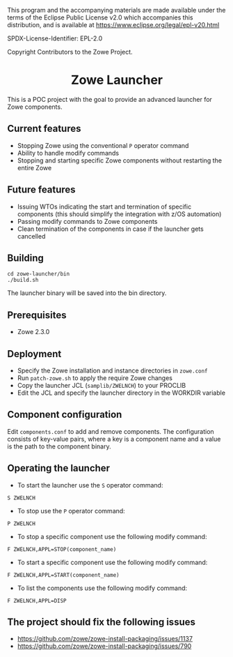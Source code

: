 This program and the accompanying materials are
made available under the terms of the Eclipse Public License v2.0 which accompanies
this distribution, and is available at https://www.eclipse.org/legal/epl-v20.html

SPDX-License-Identifier: EPL-2.0

Copyright Contributors to the Zowe Project.

<h1 align="center">Zowe Launcher</h1>

This is a POC project with the goal to provide an advanced launcher for Zowe components.

## Current features
* Stopping Zowe using the conventional `P` operator command
* Ability to handle modify commands
* Stopping and starting specific Zowe components without restarting the entire Zowe

## Future features
* Issuing WTOs indicating the start and termination of specific components (this should simplify the integration with z/OS automation)
* Passing modify commands to Zowe components
* Clean termination of the components in case if the launcher gets cancelled

## Building

```
cd zowe-launcher/bin
./build.sh
```

The launcher binary will be saved into the bin directory.

## Prerequisites

* Zowe 2.3.0

## Deployment

* Specify the Zowe installation and instance directories in `zowe.conf`
* Run `patch-zowe.sh` to apply the require Zowe changes
* Copy the launcher JCL (`samplib/ZWELNCH`) to your PROCLIB
* Edit the JCL and specify the launcher directory in the WORKDIR variable

## Component configuration

Edit `components.conf` to add and remove components. The configuration consists of key-value pairs, where a key is a component name and a value is the path to the component binary.

## Operating the launcher

* To start the launcher use the `S` operator command:
```
S ZWELNCH
```
* To stop use the `P` operator command:
```
P ZWELNCH
```
* To stop a specific component use the following modify command:
```
F ZWELNCH,APPL=STOP(component_name)
```
* To start a specific component use the following modify command:
```
F ZWELNCH,APPL=START(component_name)
```
* To list the components use the following modify command:
```
F ZWELNCH,APPL=DISP
```

## The project should fix the following issues
* https://github.com/zowe/zowe-install-packaging/issues/1137
* https://github.com/zowe/zowe-install-packaging/issues/790
